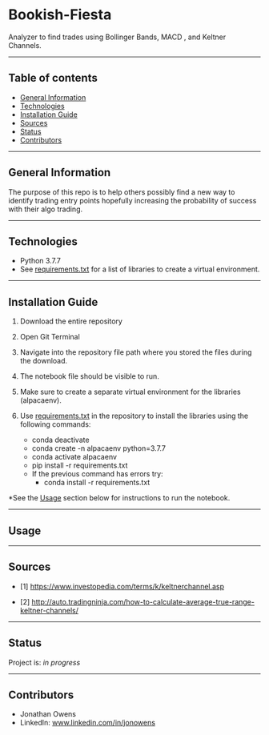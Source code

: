 # Bookish-Fiesta
Analyzer to find trades using Bollinger Bands, MACD , and Keltner Channels.

---

## Table of contents
* [General Information](#general-information)
* [Technologies](#technologies)
* [Installation Guide](#installation-guide)
* [Sources](#sources)
* [Status](#status)
* [Contributors](#contributors)

---

## General Information

The purpose of this repo is to help others possibly find a new way to identify trading entry points hopefully increasing the probability of success with their algo trading.

---

## Technologies

* Python 3.7.7
* See [requirements.txt](requirements.txt) for a list of libraries to create a virtual environment.

---

## Installation Guide

1. Download the entire repository
2. Open Git Terminal
3. Navigate into the repository file path where you stored the files during the download.
4. The notebook file should be visible to run.
5. Make sure to create a separate virtual environment for the libraries (alpacaenv).
6. Use [requirements.txt](requirements.txt) in the repository to install the libraries using the following commands:

    - conda deactivate
    - conda create -n alpacaenv python=3.7.7
    - conda activate alpacaenv
    - pip install -r requirements.txt
    - If the previous command has errors try:
        - conda install -r requirements.txt

*See the [Usage](#usage) section below for instructions to run the notebook.

---

## Usage

---

## Sources

- [1] https://www.investopedia.com/terms/k/keltnerchannel.asp

- [2] http://auto.tradingninja.com/how-to-calculate-average-true-range-keltner-channels/

---

## Status

Project is: _in progress_

---

## Contributors

* Jonathan Owens
* LinkedIn: www.linkedin.com/in/jonowens

